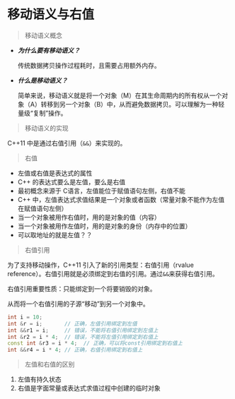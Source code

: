 # 移动语义与右值

> 移动语义概念

* ***为什么要有移动语义？***

  传统数据拷贝操作过程耗时，且需要占用额外内存。

* ***什么是移动语义？***

  简单来说，移动语义就是将一个对象（M）在其生命周期内的所有权从一个对象（A）转移到另一个对象（B）中，从而避免数据拷贝。可以理解为一种轻量级“复制”操作。



> 移动语义的实现

C++11 中是通过右值引用（`&&`）来实现的。



> 右值

* 左值或右值是表达式的属性
* C++ 的表达式要么是左值，要么是右值
* 最初概念来源于 C语言，左值能位于赋值语句左侧，右值不能
* C++ 中，左值表达式求值结果是一个对象或者函数（常量对象不能作为左值在赋值语句左侧）
* 当一个对象被用作右值时，用的是对象的值（内容）
* 当一个对象被用作左值时，用的是对象的身份（内存中的位置）
* 可以取地址的就是左值？？



> 右值引用

为了支持移动操作，C++11 引入了新的引用类型：右值引用（rvalue reference）。右值引用就是必须绑定到右值的引用。通过`&&`来获得右值引用。

右值引用重要性质：只能绑定到一个将要销毁的对象。

从而将一个右值引用的子源“移动”到另一个对象中。

```c++
int i = 10;
int &r = i;       // 正确，左值引用绑定到左值
int &&r1 = i;     // 错误，不能将右值引用绑定到左值上
int &r2 = i * 4;  // 错误，不能将左值引用绑定到右值上
const int &r3 = i * 4;  // 正确，可以将const引用绑定到右值上
int &&r4 = i * 4; // 正确，右值引用绑定到右值上
```



> 左值和右值的区别

1. 左值有持久状态
2. 右值是字面常量或表达式求值过程中创建的临时对象